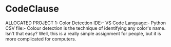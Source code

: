 # CodeClause

ALLOCATED PROJECT 1: Color Detection
                    IDE:- VS Code
                    Language:- Python
                    CSV file:- 
    Colour detection is the technique of identifying any color's name. Isn't that easy? Well, this is a really simple assignment for people, 
    but it is more complicated for computers.
